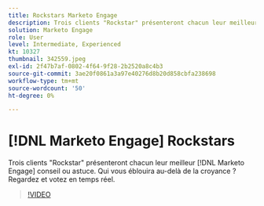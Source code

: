 ```yaml
---
title: Rockstars Marketo Engage
description: Trois clients "Rockstar" présenteront chacun leur meilleur [!DNL Marketo Engage] conseil ou astuce. Qui vous éblouira au-delà de la croyance ? Regardez et votez en temps réel.
solution: Marketo Engage
role: User
level: Intermediate, Experienced
kt: 10327
thumbnail: 342559.jpeg
exl-id: 2f47b7af-0802-4f64-9f28-2b2520a8c4b3
source-git-commit: 3ae20f0861a3a97e40276d8b20d858cbfa238698
workflow-type: tm+mt
source-wordcount: '50'
ht-degree: 0%

---
```


# [!DNL Marketo Engage] Rockstars

Trois clients &quot;Rockstar&quot; présenteront chacun leur meilleur [!DNL Marketo Engage] conseil ou astuce. Qui vous éblouira au-delà de la croyance ? Regardez et votez en temps réel.

>[!VIDEO](https://video.tv.adobe.com/v/342559/?quality=12&learn=on)
